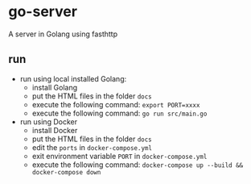 # go-server
A server in Golang using fasthttp

## run
* run using local installed Golang:
  * install Golang
  * put the HTML files in the folder `docs`
  * execute the following command: `export PORT=xxxx`
  * execute the following command: `go run src/main.go`
* run using Docker
  * install Docker
  * put the HTML files in the folder `docs`
  * edit the `ports` in `docker-compose.yml`
  * exit environment variable `PORT` in `docker-compose.yml`
  * execute the following command: `docker-compose up --build && docker-compose down`